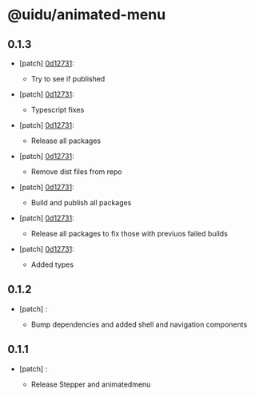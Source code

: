 # @uidu/animated-menu

## 0.1.3
- [patch] [0d12731](https://github.org/uidu-org/guidu/commits/0d12731):

  - Try to see if published
- [patch] [0d12731](https://github.org/uidu-org/guidu/commits/0d12731):

  - Typescript fixes
- [patch] [0d12731](https://github.org/uidu-org/guidu/commits/0d12731):

  - Release all packages
- [patch] [0d12731](https://github.org/uidu-org/guidu/commits/0d12731):

  - Remove dist files from repo
- [patch] [0d12731](https://github.org/uidu-org/guidu/commits/0d12731):

  - Build and publish all packages
- [patch] [0d12731](https://github.org/uidu-org/guidu/commits/0d12731):

  - Release all packages to fix those with previuos failed builds
- [patch] [0d12731](https://github.org/uidu-org/guidu/commits/0d12731):

  - Added types

## 0.1.2
- [patch] :

  - Bump dependencies and added shell and navigation components

## 0.1.1
- [patch] :

  - Release Stepper and animatedmenu
